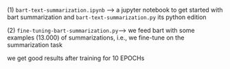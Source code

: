 (1) `bart-text-summarization.ipynb` --> a jupyter notebook to get started with bart summarization and `bart-text-summarization.py` its python edition

(2) `fine-tuning-bart-summarization.py`--> we feed bart with some examples (13.000) of summarizations, i.e., we fine-tune on the summarization task 

we get good results after training for 10 EPOCHs 



